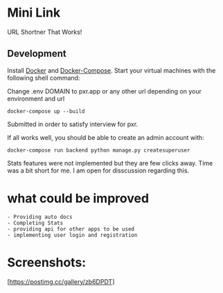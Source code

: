Mini Link
=========

URL Shortner That Works!



## Development

Install [Docker](https://docs.docker.com/install/) and [Docker-Compose](https://docs.docker.com/compose/). Start your virtual machines with the following shell command:

Change .env DOMAIN to pxr.app or any other url depending on your environment and url

`docker-compose up --build`

Submitted in order to satisfy interview for pxr.

If all works well, you should be able to create an admin account with:

`docker-compose run backend python manage.py createsuperuser`

Stats features were not implemented but they are few clicks away. Time was a bit short for me.
I am open for disscussion regarding this.


# what could be improved

    - Providing auto docs
    - Completing Stats
    - providing api for other apps to be used
    - implementing user login and registration

# Screenshots:

[https://postimg.cc/gallery/zb6DPDT]